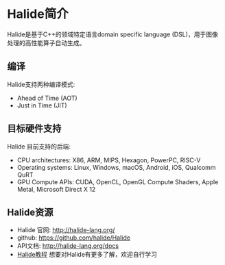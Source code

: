 # Halide简介

Halide是基于C++的领域特定语言domain specific language (DSL)，用于图像处理的高性能算子自动生成。

## 编译
Halide支持两种编译模式:

- Ahead of Time (AOT)
- Just in Time (JIT)

## 目标硬件支持
Halide 目前支持的后端:

- CPU architectures: X86, ARM, MIPS, Hexagon, PowerPC, RISC-V
- Operating systems: Linux, Windows, macOS, Android, iOS, Qualcomm QuRT
- GPU Compute APIs: CUDA, OpenCL, OpenGL Compute Shaders, Apple Metal, Microsoft Direct X 12

## Halide资源
- Halide 官网: http://halide-lang.org/
- github: https://github.com/halide/Halide
- API文档: http://halide-lang.org/docs
- [Halide教程](https://halide-lang.org/tutorials/tutorial_introduction.html) 想要对Halide有更多了解，欢迎自行学习

